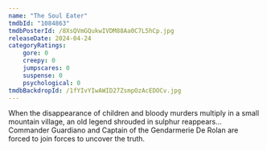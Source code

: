 ```yaml
---
name: "The Soul Eater"
tmdbId: "1084863"
tmdbPosterId: /8XsQVmGQukwIVDM88Aa0C7L5hCp.jpg
releaseDate: 2024-04-24
categoryRatings:
    gore: 0
    creepy: 0
    jumpscares: 0
    suspense: 0
    psychological: 0
tmdbBackdropId: /1fYIvYIwAWID27ZsmpOzAcEDOCv.jpg
---
```

When the disappearance of children and bloody murders multiply in a small mountain village, an old legend shrouded in sulphur reappears... Commander Guardiano and Captain of the Gendarmerie De Rolan are forced to join forces to uncover the truth.

